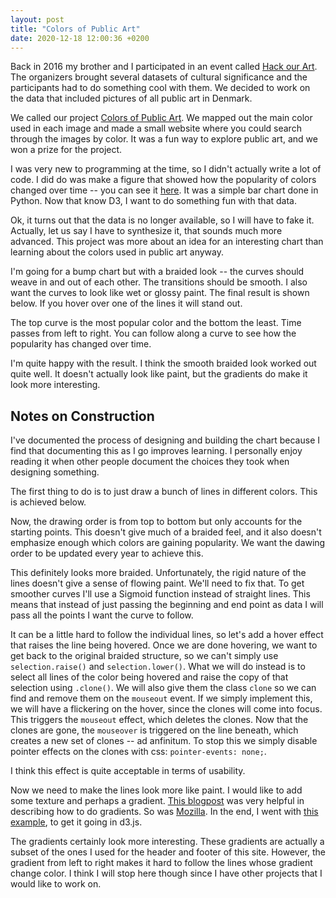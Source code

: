 ```yaml
---
layout: post
title: "Colors of Public Art"
date: 2020-12-18 12:00:36 +0200
---
```


Back in 2016 my brother and I participated in an event called [Hack our Art](https://www.facebook.com/events/186114941758670/). The organizers brought several datasets of cultural significance and the participants had to do something cool with them. We decided to work on the data that included pictures of all public art in Denmark.

<head>
    <script src="https://d3js.org/d3.v4.min.js" charset="utf-8"></script>
    <!-- Load the sankey.js function -->
    <script src="https://cdn.jsdelivr.net/gh/holtzy/D3-graph-gallery@master/LIB/sankey.js"></script>
</head>

We called our project [Colors of Public Art](https://github.com/mads-hartmann/colors-of-public-art). We mapped out the main color used in each image and made a small website where you could search through the images by color. It was a fun way to explore public art, and we won a prize for the project.

I was very new to programming at the time, so I didn't actually write a lot of code. I did do was make a figure that showed how the popularity of colors changed over time -- you can see it [here](https://github.com/mads-hartmann/colors-of-public-art/blob/master/static/assets/chart.png). It was a simple bar chart done in Python. Now that know D3, I want to do something fun with that data.

Ok, it turns out that the data is no longer available, so I will have to fake it. Actually, let us say I have to synthesize it, that sounds much more advanced. This project was more about an idea for an interesting chart than learning about the colors used in public art anyway.

I'm going for a bump chart but with a braided look -- the curves should weave in and out of each other. The transitions should be smooth. I also want the curves to look like wet or glossy paint. The final result is shown below. If you hover over one of the lines it will stand out.

<div id="publicArtSmoothBraidHoverGradientTease">
</div>

The top curve is the most popular color and the bottom the least. Time passes from left to right. You can follow along a curve to see how the popularity has changed over time.  

I'm quite happy with the result. I think the smooth braided look worked out quite well. It doesn't actually look like paint, but the gradients do make it look more interesting.

## Notes on Construction
I've documented the process of designing and building the chart because I find that documenting this as I go improves learning. I personally enjoy reading it when other people document the choices they took when designing something.

The first thing to do is to just draw a bunch of lines in different colors. This is achieved below.
<div id="publicArt">
</div>

Now, the drawing order is from top to bottom but only accounts for the starting points. This doesn't give much of a braided feel, and it also doesn't emphasize enough which colors are gaining popularity. We want the dawing order to be updated every year to achieve this.

<div id="publicArtBraid">
</div>

This definitely looks more braided. Unfortunately, the rigid nature of the lines doesn't give a sense of flowing paint. We'll need to fix that. To get smoother curves I'll use a Sigmoid function instead of straight lines. This means that instead of just passing the beginning and end point as data I will pass all the points I want the curve to follow.

<div id="publicArtSmoothBraid">
</div>

It can be a little hard to follow the individual lines, so let's add a hover effect that raises the line being hovered. Once we are done hovering, we want to get back to the original braided structure, so we can't simply use `selection.raise()` and `selection.lower()`. What we will do instead is to select all lines of the color being hovered and raise the copy of that selection using `.clone()`. We will also give them the class `clone` so we can find and remove them on the `mouseout` event. If we simply implement this, we will have a flickering on the hover, since the clones will come into focus. This triggers the `mouseout` effect, which deletes the clones. Now that the clones are gone, the `mouseover` is triggered on the line beneath, which creates a new set of clones -- ad anfinitum. To stop this we simply disable pointer effects on the clones with css: `pointer-events: none;`.

<div id="publicArtSmoothBraidHover">
</div>

I think this effect is quite acceptable in terms of usability.

Now we need to make the lines look more like paint. I would like to add some texture and perhaps a gradient. [This blogpost](https://vanseodesign.com/web-design/svg-linear-gradients/) was very helpful in describing how to do gradients. So was [Mozilla](https://developer.mozilla.org/en-US/docs/Web/SVG/Tutorial/Gradients). In the end, I went with [this example](https://bl.ocks.org/mbostock/6059532), to get it going in d3.js.

<div id="publicArtSmoothBraidHoverGradient">
</div>

The gradients certainly look more interesting. These gradients are actually a subset of the ones I used for the header and footer of this site. However, the gradient from left to right makes it hard to follow the lines whose gradient change color. I think I will stop here though since I have other projects that I would like to work on.

<link rel="stylesheet" href="/css/colors-public-art.css">
<script type='text/javascript'  src='/js/colors-of-public-art/colors-public-art-bump.js'></script>
<script type='text/javascript'  src='/js/colors-of-public-art/colors-public-art-bump-braid.js'></script>
<script type='text/javascript'  src='/js/colors-of-public-art/colors-public-art-bump-smooth-braid.js'></script>
<script type='text/javascript'  src='/js/colors-of-public-art/colors-public-art-bump-smooth-braid-hover.js'></script>
<script type='text/javascript'  src='/js/colors-of-public-art/colors-public-art-bump-smooth-braid-hover-gradient.js'></script>